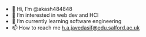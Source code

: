 - 👋 Hi, I’m @akash484848
- 👀 I’m interested in web dev and HCI
- 🌱 I’m currently learning software engineering
- 📫 How to reach me h.a.javedasif@edu.salford.ac.uk

<!---
akash484848/akash484848 is a ✨ special ✨ repository because its `README.md` (this file) appears on your GitHub profile.
You can click the Preview link to take a look at your changes.
--->
